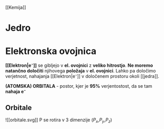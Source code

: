 [[Kemija]]
# Jedro
# Elektronska ovojnica
**[[Elektron|e⁻]]** se gibljejo v **el. ovojnici** z **veliko hitrostjo**. **Ne moremo natančno določiti** njihovega **položaja** v **el. ovojnici**. Lahko pa določimo verjetnost, nahajanja [[Elektron|e⁻]] v določenem prostoru okoli [[jedra]].

**(ATOMSKA) ORBITALA** - postor, kjer je **95%** verjentostost, da se tam **nahaja e⁻**
## Orbitale

![[orbitale.svg]]
P se rotira v 3 dimenzije ($P_x$,$P_y$,$P_z$)